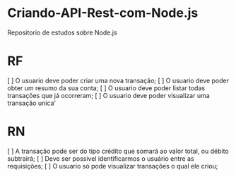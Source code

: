 # Criando-API-Rest-com-Node.js
Repositorio de estudos sobre Node.js
# RF

 [ ] O usuario deve poder criar uma nova transação;
 [ ] O usuario deve poder obter um resumo da sua conta;
 [ ] O usuario deve poder listar todas transações que já ocorreram;
 [ ] O usuario deve poder visualizar uma transação unica'

# RN

[ ] A transação pode ser do tipo crédito que somará ao valor total, ou débito subtrairá;
[ ] Deve ser possivel identificarmos o usuário entre as requisições;
[ ] O usuario só pode visualizar transações o qual ele criou;



